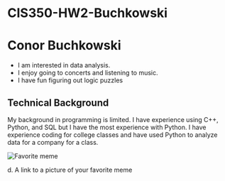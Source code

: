 # CIS350-HW2-Buchkowski

# Conor Buchkowski

* I am interested in data analysis.
* I enjoy going to concerts and listening to music.
* I have fun figuring out logic puzzles

## Technical Background

My background in programming is limited. I have experience using C++, Python, and SQL but I have the most experience with Python. I have experience coding for college classes and have used Python to analyze data for a company for a class.

![Favorite meme](https://media.npr.org/assets/img/2023/01/14/this-is-fine_custom-b7c50c845a78f5d7716475a92016d52655ba3115.jpg)

d.	A link to a picture of your favorite meme
